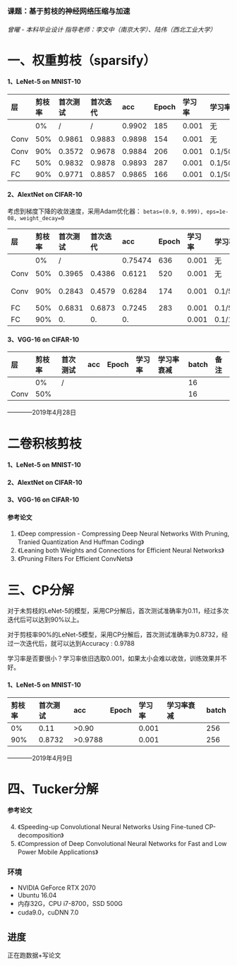 ### 课题：基于剪枝的神经网络压缩与加速
###### 曾曜 - 本科毕业设计 指导老师：李文中（南京大学）、陆伟（西北工业大学）

# 一、权重剪枝（sparsify）

#### 1、LeNet-5 on MNIST-10
|层  |剪枝率|首次测试|首次迭代|acc|Epoch|学习率|学习率衰减|batch|
|:---|:-----|:-------|:------|:-------|:------|:-----|:--------|:---------|
|    |0%    |/       |/      |0.9902  |185    | 0.001|无       |256|
|Conv|50%   |0.9861|0.9883 |0.9898  |154    |0.001 |无       |256|
|Conv|90%   |0.3572|0.9678 |0.9884  |206    |0.001 |0.1/50epoch|128|
|FC  |50%   |0.9832|0.9878 |0.9893  |287    |0.001 |0.1/50epoch|128|
|FC  |90%   |0.9771  |0.8857 |0.9865  |166    |0.001 |0.1/50epoch|128|

#### 2、AlextNet on CIFAR-10
考虑到梯度下降的收敛速度，采用Adam优化器：
`betas=(0.9, 0.999), eps=1e-08, weight_decay=0`

|层  |剪枝率|首次测试|首次迭代|acc|Epoch|学习率|学习率衰减|batch|备注|
|:---|:-----|:------|:--------|:-------|:------|:-----|:--------|:---------|:---|
|    |0%    |/      |         |0.75474 |636    | 0.001|无|128||
|Conv|50%   |0.3965 |0.4386   |0.6121  |520    |0.001 |无|128||
|Conv|90%   |0.2843 |0.4579   |0.6284  |174    |0.001 |0.1/50epoch|128|保留Conv1|
|FC  |50%   |0.6831 |0.6873   |0.7245  |283    |0.001 |0.1/50epoch|128||
|FC  |90%   |0.     |0.       |0.      |       |0.001 |0.1/100epoch|128||

#### 3、VGG-16 on CIFAR-10
|层  |剪枝率|首次测试|acc|Epoch|学习率|学习率衰减|batch|备注|
|:---|:-----|:------|:-------|:------|:-----|:--------|:---------|:--|
|    |0%    |/      |  |       |      |         |16||
|Conv|50%   |       |  |     |       |          |16||


————2019年4月28日
# 二卷积核剪枝
#### 1、LeNet-5 on MNIST-10

#### 2、AlextNet on CIFAR-10

#### 3、VGG-16 on CIFAR-10

#### 参考论文
1. 《Deep compression - Compressing Deep Neural Networks With Pruning, Tranied Quantization And Huffman Coding》
2. 《Leaning both Weights and Connections for Efficient Neural Networks》
3. 《Pruning Filters For Efficient ConvNets》

# 三、CP分解
对于未剪枝的LeNet-5的模型，采用CP分解后，首次测试准确率为0.11，经过多次迭代后可以达到90%以上。

对于剪枝率90%的LeNet-5模型，采用CP分解后，首次测试准确率为0.8732，经过一次迭代后，就可以达到Accuracy : 0.9788

学习率是否要很小？学习率依旧选取0.001，如果太小会难以收敛，训练效果并不好。
#### 1、LeNet-5 on MNIST-10
|剪枝率|首次测试|acc|Epoch|学习率|学习率衰减|batch|
|:-----|:------|:-------|:------|:-----|:--------|:---------|
|0%    |0.11   |>0.90||0.001||256|
|90%|0.8732|>0.9788||0.001||256|

————2019年4月9日
# 四、Tucker分解

#### 参考论文
4. 《Speeding-up Convolutional Neural Networks Using Fine-tuned CP-decomposition》
5. 《Compression of Deep Convolutional Neural Networks for Fast and Low Power Mobile Applications》


### 环境
+ NVIDIA GeForce RTX 2070
+ Ubuntu 16.04
+ 内存32G，CPU i7-8700，SSD 500G
+ cuda9.0，cuDNN 7.0

## 进度
正在跑数据+写论文
